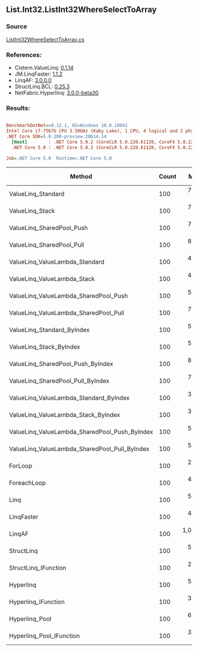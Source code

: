 ﻿## List.Int32.ListInt32WhereSelectToArray

### Source
[ListInt32WhereSelectToArray.cs](../LinqBenchmarks/List/Int32/ListInt32WhereSelectToArray.cs)

### References:
- Cistern.ValueLinq: [0.1.14](https://www.nuget.org/packages/Cistern.ValueLinq/0.1.14)
- JM.LinqFaster: [1.1.2](https://www.nuget.org/packages/JM.LinqFaster/1.1.2)
- LinqAF: [3.0.0.0](https://www.nuget.org/packages/LinqAF/3.0.0.0)
- StructLinq.BCL: [0.25.3](https://www.nuget.org/packages/StructLinq.BCL/0.25.3)
- NetFabric.Hyperlinq: [3.0.0-beta30](https://www.nuget.org/packages/NetFabric.Hyperlinq/3.0.0-beta30)

### Results:
``` ini

BenchmarkDotNet=v0.12.1, OS=Windows 10.0.19042
Intel Core i7-7567U CPU 3.50GHz (Kaby Lake), 1 CPU, 4 logical and 2 physical cores
.NET Core SDK=5.0.200-preview.20614.14
  [Host]        : .NET Core 5.0.2 (CoreCLR 5.0.220.61120, CoreFX 5.0.220.61120), X64 RyuJIT
  .NET Core 5.0 : .NET Core 5.0.2 (CoreCLR 5.0.220.61120, CoreFX 5.0.220.61120), X64 RyuJIT

Job=.NET Core 5.0  Runtime=.NET Core 5.0  

```
|                                        Method | Count |       Mean |   Error |   StdDev | Ratio | RatioSD |  Gen 0 | Gen 1 | Gen 2 | Allocated |
|---------------------------------------------- |------ |-----------:|--------:|---------:|------:|--------:|-------:|------:|------:|----------:|
|                            ValueLinq_Standard |   100 |   774.8 ns | 1.69 ns |  1.32 ns |  2.87 |    0.01 | 0.1068 |     - |     - |     224 B |
|                               ValueLinq_Stack |   100 |   724.2 ns | 1.37 ns |  1.28 ns |  2.68 |    0.01 | 0.1068 |     - |     - |     224 B |
|                     ValueLinq_SharedPool_Push |   100 |   756.1 ns | 4.27 ns |  3.79 ns |  2.80 |    0.01 | 0.1068 |     - |     - |     224 B |
|                     ValueLinq_SharedPool_Pull |   100 |   882.4 ns | 3.07 ns |  2.72 ns |  3.27 |    0.02 | 0.1068 |     - |     - |     224 B |
|                ValueLinq_ValueLambda_Standard |   100 |   484.1 ns | 1.38 ns |  1.23 ns |  1.79 |    0.01 | 0.1068 |     - |     - |     224 B |
|                   ValueLinq_ValueLambda_Stack |   100 |   486.6 ns | 8.64 ns | 11.23 ns |  1.81 |    0.05 | 0.1068 |     - |     - |     224 B |
|         ValueLinq_ValueLambda_SharedPool_Push |   100 |   532.5 ns | 1.65 ns |  1.38 ns |  1.97 |    0.01 | 0.1068 |     - |     - |     224 B |
|         ValueLinq_ValueLambda_SharedPool_Pull |   100 |   705.1 ns | 2.09 ns |  1.96 ns |  2.61 |    0.01 | 0.1068 |     - |     - |     224 B |
|                    ValueLinq_Standard_ByIndex |   100 |   596.8 ns | 0.84 ns |  0.70 ns |  2.21 |    0.01 | 0.1068 |     - |     - |     224 B |
|                       ValueLinq_Stack_ByIndex |   100 |   560.0 ns | 1.85 ns |  1.73 ns |  2.07 |    0.01 | 0.1068 |     - |     - |     224 B |
|             ValueLinq_SharedPool_Push_ByIndex |   100 |   839.6 ns | 1.55 ns |  1.30 ns |  3.11 |    0.01 | 0.1068 |     - |     - |     224 B |
|             ValueLinq_SharedPool_Pull_ByIndex |   100 |   734.9 ns | 3.14 ns |  2.78 ns |  2.72 |    0.01 | 0.1068 |     - |     - |     224 B |
|        ValueLinq_ValueLambda_Standard_ByIndex |   100 |   343.1 ns | 1.13 ns |  1.00 ns |  1.27 |    0.01 | 0.1068 |     - |     - |     224 B |
|           ValueLinq_ValueLambda_Stack_ByIndex |   100 |   312.0 ns | 0.70 ns |  0.58 ns |  1.16 |    0.00 | 0.1068 |     - |     - |     224 B |
| ValueLinq_ValueLambda_SharedPool_Push_ByIndex |   100 |   517.6 ns | 1.68 ns |  1.49 ns |  1.92 |    0.01 | 0.1068 |     - |     - |     224 B |
| ValueLinq_ValueLambda_SharedPool_Pull_ByIndex |   100 |   540.0 ns | 1.16 ns |  0.97 ns |  2.00 |    0.01 | 0.1068 |     - |     - |     224 B |
|                                       ForLoop |   100 |   269.9 ns | 1.06 ns |  0.88 ns |  1.00 |    0.00 | 0.4168 |     - |     - |     872 B |
|                                   ForeachLoop |   100 |   450.3 ns | 2.51 ns |  2.23 ns |  1.67 |    0.01 | 0.4168 |     - |     - |     872 B |
|                                          Linq |   100 |   555.8 ns | 1.77 ns |  1.57 ns |  2.06 |    0.01 | 0.3939 |     - |     - |     824 B |
|                                    LinqFaster |   100 |   477.1 ns | 1.66 ns |  1.56 ns |  1.77 |    0.01 | 0.4168 |     - |     - |     872 B |
|                                        LinqAF |   100 | 1,057.5 ns | 2.57 ns |  2.41 ns |  3.92 |    0.01 | 0.4005 |     - |     - |     840 B |
|                                    StructLinq |   100 |   506.0 ns | 2.33 ns |  2.18 ns |  1.87 |    0.01 | 0.1526 |     - |     - |     320 B |
|                          StructLinq_IFunction |   100 |   277.9 ns | 0.60 ns |  0.56 ns |  1.03 |    0.00 | 0.1068 |     - |     - |     224 B |
|                                     Hyperlinq |   100 |   587.7 ns | 1.50 ns |  1.25 ns |  2.18 |    0.01 | 0.1068 |     - |     - |     224 B |
|                           Hyperlinq_IFunction |   100 |   357.8 ns | 1.35 ns |  1.27 ns |  1.33 |    0.01 | 0.1068 |     - |     - |     224 B |
|                                Hyperlinq_Pool |   100 |   657.2 ns | 1.44 ns |  1.28 ns |  2.43 |    0.01 | 0.0267 |     - |     - |      56 B |
|                      Hyperlinq_Pool_IFunction |   100 |   374.6 ns | 0.88 ns |  0.78 ns |  1.39 |    0.01 | 0.0267 |     - |     - |      56 B |
